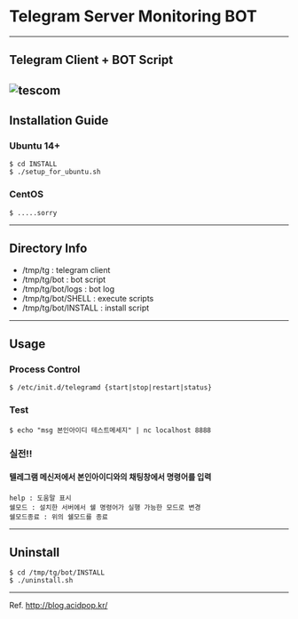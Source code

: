 # Telegram Server Monitoring BOT
---
## Telegram Client + BOT Script
![tescom](https://en.gravatar.com/userimage/96759029/aa4308f795041de37cc2fedf0d1071ca?size=128)
---
## Installation Guide
### Ubuntu 14+
```shell
$ cd INSTALL
$ ./setup_for_ubuntu.sh
```
### CentOS
```shell
$ .....sorry 
```
---
## Directory Info
- /tmp/tg             : telegram client
- /tmp/tg/bot         : bot script
- /tmp/tg/bot/logs    : bot log 
- /tmp/tg/bot/SHELL   : execute scripts
- /tmp/tg/bot/INSTALL : install script  
  
---
## Usage
### Process Control
```shell
$ /etc/init.d/telegramd {start|stop|restart|status}
```  
### Test
```shell
$ echo "msg 본인아이디 테스트메세지" | nc localhost 8888
```  
### 실전!!
#### 텔레그램 메신저에서 본인아이디와의 채팅창에서 명령어를 입력
```shell
help : 도움말 표시
쉘모드 : 설치한 서버에서 쉘 명령어가 실행 가능한 모드로 변경
쉘모드종료 : 위의 쉘모드를 종료
```
---
## Uninstall
```shell
$ cd /tmp/tg/bot/INSTALL
$ ./uninstall.sh
```
---

Ref. http://blog.acidpop.kr/
